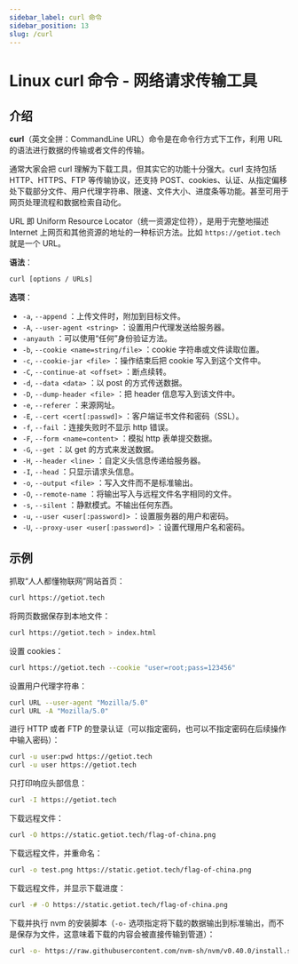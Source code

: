 ```yaml
---
sidebar_label: curl 命令
sidebar_position: 13
slug: /curl
---
```


# Linux curl 命令 - 网络请求传输工具



## 介绍

**curl**（英文全拼：CommandLine URL）命令是在命令行方式下工作，利用 URL 的语法进行数据的传输或者文件的传输。

通常大家会把 curl 理解为下载工具，但其实它的功能十分强大。curl 支持包括 HTTP、HTTPS、FTP 等传输协议，还支持 POST、cookies、认证、从指定偏移处下载部分文件、用户代理字符串、限速、文件大小、进度条等功能。甚至可用于网页处理流程和数据检索自动化。

URL 即 Uniform Resource Locator（统一资源定位符），是用于完整地描述 Internet 上网页和其他资源的地址的一种标识方法。比如 `https://getiot.tech` 就是一个 URL。

**语法**：

```bash
curl [options / URLs]
```

**选项**：

- `-a`, `--append` ：上传文件时，附加到目标文件。
- `-A`, `--user-agent <string>` ：设置用户代理发送给服务器。
- `-anyauth` ：可以使用“任何”身份验证方法。
- `-b`, `--cookie <name=string/file>` ：cookie 字符串或文件读取位置。
- `-c`, `--cookie-jar <file>` ：操作结束后把 cookie 写入到这个文件中。
- `-C`, `--continue-at <offset>` ：断点续转。
- `-d`, `--data <data>` ：以 post 的方式传送数据。
- `-D`, `--dump-header <file>` ：把 header 信息写入到该文件中。
- `-e`, `--referer` ：来源网址。
- `-E`, `--cert <cert[:passwd]>` ：客户端证书文件和密码（SSL）。
- `-f`, `--fail` ：连接失败时不显示 http 错误。
- `-F`, `--form <name=content>` ：模拟 http 表单提交数据。
- `-G`, `--get` ：以 get 的方式来发送数据。
- `-H`, `--header <line>` ：自定义头信息传递给服务器。
- `-I`, `--head` ：只显示请求头信息。
- `-o`, `--output <file>` ：写入文件而不是标准输出。
- `-O`, `--remote-name` ：将输出写入与远程文件名字相同的文件。
- `-s`, `--silent` ：静默模式。不输出任何东西。
- `-u`, `--user <user[:password]>` ：设置服务器的用户和密码。
- `-U`, `--proxy-user <user[:password]>` ：设置代理用户名和密码。



## 示例

抓取“人人都懂物联网”网站首页：

```bash
curl https://getiot.tech
```

将网页数据保存到本地文件：

```bash
curl https://getiot.tech > index.html
```

设置 cookies：

```bash
curl https://getiot.tech --cookie "user=root;pass=123456"
```

设置用户代理字符串：

```bash
curl URL --user-agent "Mozilla/5.0"
curl URL -A "Mozilla/5.0"
```

进行 HTTP 或者 FTP 的登录认证（可以指定密码，也可以不指定密码在后续操作中输入密码）：

```bash
curl -u user:pwd https://getiot.tech
curl -u user https://getiot.tech
```

只打印响应头部信息：

```bash
curl -I https://getiot.tech
```

下载远程文件：

```bash
curl -O https://static.getiot.tech/flag-of-china.png
```

下载远程文件，并重命名：

```bash
curl -o test.png https://static.getiot.tech/flag-of-china.png
```

下载远程文件，并显示下载进度：

```bash
curl -# -O https://static.getiot.tech/flag-of-china.png
```

下载并执行 nvm 的安装脚本（`-o-` 选项指定将下载的数据输出到标准输出，而不是保存为文件，这意味着下载的内容会被直接传输到管道）：

```bash
curl -o- https://raw.githubusercontent.com/nvm-sh/nvm/v0.40.0/install.sh | bash
```

